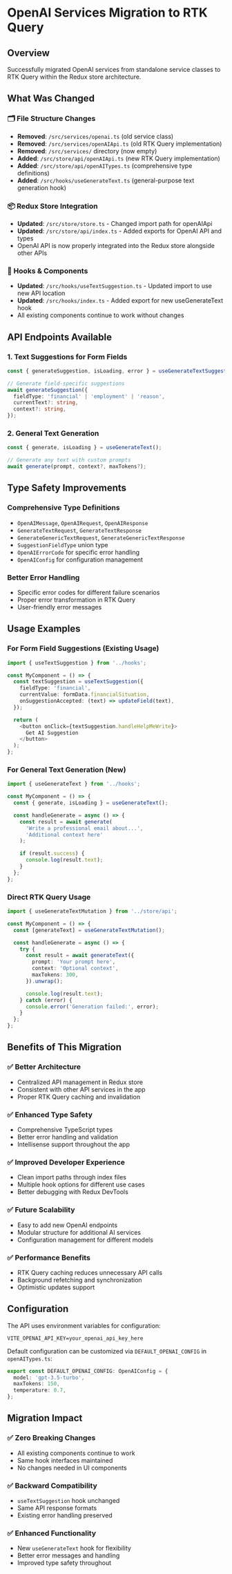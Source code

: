 # OpenAI Services Migration to RTK Query

## Overview

Successfully migrated OpenAI services from standalone service classes to RTK Query within the Redux store architecture.

## What Was Changed

### 🗂️ File Structure Changes

- **Removed**: `/src/services/openai.ts` (old service class)
- **Removed**: `/src/services/openAIApi.ts` (old RTK Query implementation)
- **Removed**: `/src/services/` directory (now empty)
- **Added**: `/src/store/api/openAIApi.ts` (new RTK Query implementation)
- **Added**: `/src/store/api/openAITypes.ts` (comprehensive type definitions)
- **Added**: `/src/hooks/useGenerateText.ts` (general-purpose text generation hook)

### 📦 Redux Store Integration

- **Updated**: `/src/store/store.ts` - Changed import path for openAIApi
- **Updated**: `/src/store/api/index.ts` - Added exports for OpenAI API and types
- OpenAI API is now properly integrated into the Redux store alongside other APIs

### 🔧 Hooks & Components

- **Updated**: `/src/hooks/useTextSuggestion.ts` - Updated import to use new API location
- **Updated**: `/src/hooks/index.ts` - Added export for new useGenerateText hook
- All existing components continue to work without changes

## API Endpoints Available

### 1. Text Suggestions for Form Fields

```typescript
const { generateSuggestion, isLoading, error } = useGenerateTextSuggestionMutation();

// Generate field-specific suggestions
await generateSuggestion({
  fieldType: 'financial' | 'employment' | 'reason',
  currentText?: string,
  context?: string,
});
```

### 2. General Text Generation

```typescript
const { generate, isLoading } = useGenerateText();

// Generate any text with custom prompts
await generate(prompt, context?, maxTokens?);
```

## Type Safety Improvements

### Comprehensive Type Definitions

- `OpenAIMessage`, `OpenAIRequest`, `OpenAIResponse`
- `GenerateTextRequest`, `GenerateTextResponse`
- `GenerateGenericTextRequest`, `GenerateGenericTextResponse`
- `SuggestionFieldType` union type
- `OpenAIErrorCode` for specific error handling
- `OpenAIConfig` for configuration management

### Better Error Handling

- Specific error codes for different failure scenarios
- Proper error transformation in RTK Query
- User-friendly error messages

## Usage Examples

### For Form Field Suggestions (Existing Usage)

```typescript
import { useTextSuggestion } from '../hooks';

const MyComponent = () => {
  const textSuggestion = useTextSuggestion({
    fieldType: 'financial',
    currentValue: formData.financialSituation,
    onSuggestionAccepted: (text) => updateField(text),
  });

  return (
    <button onClick={textSuggestion.handleHelpMeWrite}>
      Get AI Suggestion
    </button>
  );
};
```

### For General Text Generation (New)

```typescript
import { useGenerateText } from '../hooks';

const MyComponent = () => {
  const { generate, isLoading } = useGenerateText();

  const handleGenerate = async () => {
    const result = await generate(
      'Write a professional email about...',
      'Additional context here'
    );

    if (result.success) {
      console.log(result.text);
    }
  };
};
```

### Direct RTK Query Usage

```typescript
import { useGenerateTextMutation } from '../store/api';

const MyComponent = () => {
  const [generateText] = useGenerateTextMutation();

  const handleGenerate = async () => {
    try {
      const result = await generateText({
        prompt: 'Your prompt here',
        context: 'Optional context',
        maxTokens: 300,
      }).unwrap();

      console.log(result.text);
    } catch (error) {
      console.error('Generation failed:', error);
    }
  };
};
```

## Benefits of This Migration

### ✅ Better Architecture

- Centralized API management in Redux store
- Consistent with other API services in the app
- Proper RTK Query caching and invalidation

### ✅ Enhanced Type Safety

- Comprehensive TypeScript types
- Better error handling and validation
- Intellisense support throughout the app

### ✅ Improved Developer Experience

- Clean import paths through index files
- Multiple hook options for different use cases
- Better debugging with Redux DevTools

### ✅ Future Scalability

- Easy to add new OpenAI endpoints
- Modular structure for additional AI services
- Configuration management for different models

### ✅ Performance Benefits

- RTK Query caching reduces unnecessary API calls
- Background refetching and synchronization
- Optimistic updates support

## Configuration

The API uses environment variables for configuration:

```env
VITE_OPENAI_API_KEY=your_openai_api_key_here
```

Default configuration can be customized via `DEFAULT_OPENAI_CONFIG` in `openAITypes.ts`:

```typescript
export const DEFAULT_OPENAI_CONFIG: OpenAIConfig = {
  model: 'gpt-3.5-turbo',
  maxTokens: 150,
  temperature: 0.7,
};
```

## Migration Impact

### ✅ Zero Breaking Changes

- All existing components continue to work
- Same hook interfaces maintained
- No changes needed in UI components

### ✅ Backward Compatibility

- `useTextSuggestion` hook unchanged
- Same API response formats
- Existing error handling preserved

### ✅ Enhanced Functionality

- New `useGenerateText` hook for flexibility
- Better error messages and handling
- Improved type safety throughout
